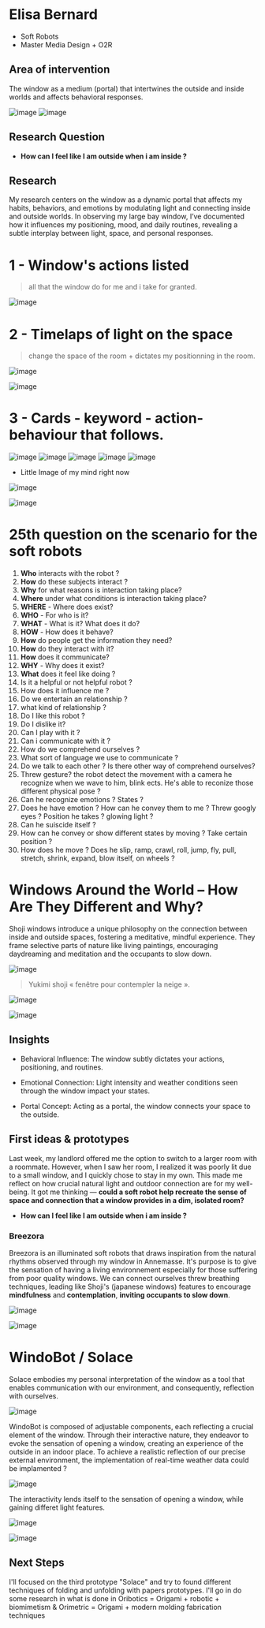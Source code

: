 # Elisa Bernard
- Soft Robots
- Master Media Design + O2R

## Area of intervention


The window as a medium (portal) that intertwines the outside and inside worlds and affects behavioral responses.

![image](images/image.png)
![image](images/3-Light.jpg)

## Research Question

- **How can I feel like I am outside when i am inside ?**


## Research

My research centers on the window as a dynamic portal that affects my habits, behaviors, and emotions by modulating light and connecting inside and outside worlds. In observing my large bay window, I’ve documented how it influences my positioning, mood, and daily routines, revealing a subtle interplay between light, space, and personal responses.

# 1 - Window's actions listed 
> all that the window do for me and i take for granted.

 ![image](images/1-keywords.jpeg)

 # 2 - Timelaps of light on the space 
 
  > change the space of the room + dictates my positionning in the room.
 
  ![image](images/2-Light.jpeg)

  ![image](images/3-Light.jpg)

  # 3 - Cards - keyword - action-behaviour that follows.
  
   ![image](images/behaviour1.jpeg)
   ![image](images/behaviour2.jpeg)
   ![image](images/behaviour3.jpeg)
   ![image](images/behaviour4.jpeg)
   ![image](images/behaviour5.jpeg)
  

   - Little Image of my mind right now

   ![image](images/mind1.jpg)

   ![image](images/mind2.jpg)

   # 25th question on the scenario for the soft robots

1. **Who** interacts with the robot ? 
2. **How** do these subjects interact ?
3. **Why** for what reasons is interaction taking place?
4. **Where** under what conditions is interaction taking place?
5. **WHERE** - Where does exist?
6. **WHO** - For who is it?
7. **WHAT** - What is it? What does it do?
8. **HOW** - How does it behave? 
9. **How** do people get the information they need? 
10. **How** do they interact with it? 
11. **How** does it communicate?
9. **WHY** - Why does it exist?
10. **What** does it feel like doing ? 
11. Is it a helpful or not helpful robot ? 
12. How does it influence me ?
13. Do we entertain an relationship ? 
14. what kind of relationship ? 
14. Do I like this robot ? 
15. Do I dislike it?
16. Can I play with it ? 
17. Can i communicate with it ? 
18. How do we comprehend ourselves ? 
19. What sort of language we use to communicate ? 
20. Do we talk to each other ? Is there other way of comprehend ourselves? 
21. Threw gesture? the robot detect the movement with a camera he recognize when we wave to him, blink ects. He's able to reconize those different physical pose ? 
22. Can he recognize emotions ? States ? 
22. Does he have emotion ? How can he convey them to me ? Threw googly eyes ? Position he takes ? glowing light ? 
23. Can he suiscide itself ?
24. How can he convey or show different states by moving ? Take certain position ? 
25. How does he move ?  Does he slip, ramp, crawl, roll, jump, fly, pull, stretch, shrink, expand, blow itself, on wheels ? 


   # Windows Around the World – How Are They Different and Why?

   Shoji windows introduce a unique philosophy on the connection between inside and outside spaces, fostering a meditative, mindful experience. They frame selective parts of nature like living paintings, encouraging daydreaming and meditation and the occupants to slow down.




![image](images/Shoji.jpg)

> Yukimi shoji « fenêtre pour contempler la neige ».

![image](images/YukimiShoji.jpg)

![image](images/spiritual.jpg)

## Insights

- Behavioral Influence: The window subtly dictates your actions, positioning, and routines.

- Emotional Connection: Light intensity and weather conditions seen through the window impact your states.

- Portal Concept: Acting as a portal, the window connects your space to the outside.

## First ideas & prototypes

Last week, my landlord offered me the option to switch to a larger room with a roommate. However, when I saw her room, I realized it was poorly lit due to a small window, and I quickly chose to stay in my own. This made me reflect on how crucial natural light and outdoor connection are for my well-being. It got me thinking — **could a soft robot help recreate the sense of space and connection that a window provides in a dim, isolated room?**

- **How can I feel like I am outside when i am inside ?**

### Breezora 

Breezora is an illuminated soft robots that draws inspiration from the natural rhythms observed through my window in Annemasse. It's purpose is to give the sensation of having a living environnement especially for those suffering from poor quality windows. 
We can connect ourselves threw breathing techniques, leading like Shoji's (japanese windows) features to encourage **mindfulness** and **contemplation**, **inviting occupants to slow down**.

![image](images/robot1.jpeg)

![image](images/breezora.jpeg)

# WindoBot / Solace

Solace embodies my personal interpretation of the window as a tool that enables communication with our environment, and consequently, reflection with ourselves.

![image](images/image.png)

WindoBot is composed of adjustable components, each reflecting a crucial element of the window. Through their interactive nature, they endeavor to evoke the sensation of opening a window, creating an experience of the outside in an indoor place. To achieve a realistic reflection of our precise external environment, the implementation of real-time weather data could be implamented ? 

![image](images/windobot.jpeg)

The interactivity lends itself to the sensation of opening a window, while gaining differet light features. 

![image](images/paper.jpeg)

![image](images/paper2.jpeg)

## Next Steps

I'll focused on the third prototype "Solace" and try to found different techniques of folding and unfolding with papers prototypes. I'll go in do some research in what is done in Oribotics = Origami + robotic + biomimetism
&
Orimetric = Origami + modern molding fabrication techniques
